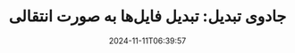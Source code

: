---
############################# Static ##########################
layout: "family"
date: 2024-11-11T06:39:57
draft: false

product: "Conversion"
product_tag: "conversion"

############################# Head ############################
head_title: "API تبدیل فایل | API در محل و خدمات آنلاین"
head_description: "تبدیل فایل‌های Word، PDF، Excel، Powerpoint یا تصویر به آسانی و رایگان"

############################# Header ##########################
title: "جادوی تبدیل: تبدیل فایل‌ها به صورت انتقالی"
description: |
  بدون دستگاه نرم‌افزاری اضافی مانند MS Office، Apache Open Office، Adobe Acrobat Reader و غیره، به آسانی اسناد را از فرمت‌های منبع مختلف به فرمت‌های مختلف مقصد تبدیل کنید. از مجموعه گسترده‌ای از تبدیل‌های پشتیبانی شده بدون نرم‌افزار اضافی لذت ببرید.

  اسناد را از منابع مختلفی مانند فایل‌ها، جریان‌ها، URL، سرورهای FTP، Amazon S3، Azure Blob Storage و غیره بارگیری کنید.

  هر نوع ذخیره‌سازی حافظه نهان مانند Amazon S3، Dropbox، Google Drive، Windows Azure، Redis یا دیگران را با پیاده‌سازی رابط‌های لازم استفاده کنید.

############################# Platforms ############################
supported_platforms:
  enable: true  
  head_title: "پلتفرم خود را انتخاب کنید"
  title: "پلتفرم‌های پشتیبانی شده"
  description: "کتابخانه GroupDocs.Conversion پشتیبانی از سیستم‌های عامل و چارچوب‌های زیر را دارد"
  details_link_title: "اطلاعات بیشتر"
  items:
    # supported_platforms loop
    - title: ".NET"
      description: "GroupDocs.Conversion for .NET"
      color: "blue"
      tag: "net"
      link: "/conversion/net/"
      features_link: "https://docs.groupdocs.com/conversion/net/system-requirements/"
      features:
        # features loop
        - content: ".NET Framework 4.6.2+  <br>  .NET Core 3.1  <br>  .NET 6+"
          rows: "3"
        # features loop
        - content: "Windows, Linux"
          rows: "1"
        # features loop
        - content: "بیش از 3K جفت تبدیل"
          rows: "1"        
    
    # supported_platforms loop
    - title: "Java"
      description: "GroupDocs.Conversion for Java"
      color: "red"
      tag: "java"
      link: "/conversion/java/"
      features_link: "https://docs.groupdocs.com/conversion/java/system-requirements/"
      features:
        # features loop
        - content: "J2SE 8.0 (1.8)+"
          rows: "3"
        # features loop
        - content:  "Windows, Linux, macOS"
          rows: "1"       
        # features loop
        - content: "بیش از 3K جفت تبدیل"
          rows: "1"        

    # supported_platforms loop
    - title: "Node.js"
      description: "GroupDocs.Conversion for Node.js"
      color: "green"
      tag: "nodejs-java"
      link: "/conversion/nodejs-java/"
      features_link: "https://docs.groupdocs.com/conversion/nodejs-java/system-requirements/"
      features:
        # features loop
        - content: "Node.js 16+  <br>  and J2SE 8.0 (1.8)+"
          rows: "3"
        # features loop
        - content:  "Windows, Linux, macOS"
          rows: "1"
        # features loop
        - content:  "بیش از 3K جفت تبدیل"
          rows: "1"

    # supported_platforms loop
    - title: "Python"
      description: "GroupDocs.Conversion for Python"
      color: "yellow"
      tag: "python-net"
      link: "/conversion/python-net/"
      features_link: "https://docs.groupdocs.com/conversion/python-net/system-requirements/"
      features:
        # features loop
        - content: "Python 3.9+  <br>  and .Net 6+"
          rows: "3"
        # features loop
        - content:  "Windows, macOS"
          rows: "1"
        # features loop
        - content:  "بیش از 3K جفت تبدیل"
          rows: "1"


############################# Features ############################

features:
  enable: true
  title: "مجموعه ویژگی‌های GroupDocs.Conversion"
  description: "API برای تبدیل فایل‌ها بین انواع مختلف مانند HTML، PDF، Word، Excel، PNG و بسیاری دیگر بدون نرم‌افزار‌های شخص ثالث."

  items:
    # feature loop
    - icon: "convert"
      title: "تبدیل اسناد و تصاویر"
      content: "فایل‌ها را از منابع مختلف به فرمت‌های مقصد مختلف تبدیل کنید."

    # feature loop
    - icon: "password"
      title: "باز کردن اسناد امن"
      content: "یک رمز عبور برای باز کردن اسناد رمزگذاری شده مشخص کنید."

    # feature loop
    - icon: "load"
      title: "بارگیری فایل‌ها از هر جا"
      content: "اسناد را از فایل‌های مختلف، URL، سرورهای FTP، Amazon S3 و غیره بارگیری کنید."
    
    # feature loop
    - icon: "settings"
      title: "مدیریت تنظیمات خروجی"
      content: "صفحات را چرخانده و مرتب کنید، مشخص کنید که آیا یادداشت‌ها و نظرات رندر شود یا خیر."


############################# Code samples ############################
code_samples:
  enable: true
  title: "نمونه‌های کد GroupDocs.Conversion"
  description: "برخی از موارد استفاده از عملیات‌های معمولی GroupDocs.Conversion در C#، Java، TypeScript، Python"
  items:
    # code sample loop
    - title: "تبدیل PDF به DOCX در چند خط کد"
      content: |
       با GroupDocs.Conversion، می‌توانید به سادگی یک فایل PDF را به DOCX تبدیل کنید - همه چیز که نیاز دارید فقط چند خط کد است. همچنین نیازی به هیچ نرم‌افزار شخص ثالثی مانند Microsoft Word یا Adobe Acrobat ندارد. در ادامه، مثالی از چگونگی دستیابی به این کار نشان داده شده است:
      samples:
        - language: "C#"
          color: "blue"
          content: |
            ```csharp {style=abap}   
            // فایل PDF منبع را بارگیری کنید
            using (var converter = new GroupDocs.Conversion.Converter("sample.pdf"))
            {
                // گزینه‌های تبدیل را برای فرمت DOCX تنظیم کنید
                var options = new WordProcessingConvertOptions();
                // به فرمت DOCX تبدیل کنید
                converter.Convert("converted.docx", options);
            }
            ```
        - language: "Java"
          color: "red"
          content: |
            ```java {style=abap}   
            import com.groupdocs.conversion.Converter;
            import com.groupdocs.conversion.options.convert.WordProcessingConvertOptions;
            ...
            // فایل PDF منبع را بارگیری کنید
            Converter converter = new Converter("sample.pdf");
            // گزینه‌های تبدیل را برای فرمت DOCX تنظیم کنید
            WordProcessingConvertOptions options = new WordProcessingConvertOptions();
            // به فرمت DOCX تبدیل کنید
            converter.convert("converted.docx", options);
            ```
        - language: "TypeScript"
          color: "green"
          content: |
            ```javascript {style=abap}  
            // فایل PDF منبع را بارگیری کنید
            const converter = new groupdocs.conversion.Converter("sample.pdf");
            // گزینه‌های تبدیل را برای فرمت DOCX تنظیم کنید
            const options = new groupdocs.conversion.WordProcessingConvertOptions();
            // به فرمت DOCX تبدیل کنید
            converter.convert("converted.docx", options);
            ```
        - language: "Python"
          color: "yellow"
          content: |
            ```python {style=abap}  
            # فایل PDF منبع را بارگیری کنید
            converter = Converter("sample.pdf")
            # گزینه‌های تبدیل را برای فرمت DOCX تنظیم کنید
            convert_options = WordProcessingConvertOptions()
            # به فرمت DOCX تبدیل کنید
            converter.convert("converted.docx", convert_options);
            ```


############################# Formats ############################
formats:
  enable: true
  title:  "بیش از 60 فرمت فایل پشتیبانی شده"
  description: "GroupDocs.Conversion عملیات با پرکاربردترین [فرمت‌های فایل](https://docs.groupdocs.com/conversion/net/supported-file-formats/) را پشتیبانی می‌کند."


############################# Metrics ############################

metrics:
  enable: true
  title: "معیرهای عمیق و بینش‌های آماری"
  description: "در تجزیه و تحلیل جزئیات اعداد کلیدی ما غرق شوید، معیارهای جامع و بینش‌های آماری جامع ما را درباره دستاوردها، تأثیر و رشد فراهم کنید."

  items:
    # metrics loop
    - number: "3K+"
      title: "جفت‌های تبدیل پشتیبانی شده"
      content: "به آسانی فایل‌ها را بین هزاران جفت پشتیبانی شده تبدیل کنید - Microsoft Office، PDF، تصاویر، ویدیو، صدا و پایگاه‌های داده. کاربران را قادر به تبدیل موثر فایل‌های متنوع برای انعطاف‌پذیری و راحتی ساختاردهی کنید."
    # metrics loop
    - number: "1.0M"
      title: "دانلود‌های NuGet"
      content: "به کاربران راضی‌شده ما بپیوندید که بسته NuGet ما را انتخاب کرده‌اند. راه‌حل ما منبعی قابل اعتماد و گسترده در جامعه توسعه‌دهندگان شده است که ادغام بی‌دردسر و عملکرد ارزشمند برای پروژه‌های بی‌شمار فراهم می‌کند."

    # metrics loop
    - number: "10+"
      title: "کتابخانه‌ها"
      content: "محصول ما شامل بیش از 10 کتابخانه است که ویژگی‌های پیشرفته‌ای برای بهینه‌سازی عملکرد ارائه می‌دهد. این کتابخانه‌ها برای برآورده کردن نیازهای توسعه مختلف با قابلیت‌های بی‌همتا طراحی شده‌اند."
    
    # metrics loop
    - number: "100+"
      title: "مشتریان راضی"
      content: "با اعتماد به برتری، محصول ما اعتماد بیش از 100 مشتری را جلب کرده است که بر اساس ویژگی‌های قوی و عملکرد قابل اعتماد آن اعتماد می‌کنند. با راهکار نوآورانه ما موفقیت و کارایی را پیدا کنید."


############################# Customers ############################
# logo size X1 => 170:70  X2 => 340 : 140

customers:
  enable: true
  title: "مشتریان راضی ما"
  description: "کتابخانه‌های GroupDocs توسط برندهای جهانی معروف و برجسته در سراسر جهان استفاده می‌شود."

  items:
    # customers loop
    - title: "BenQ Corporation"
      logo: "benq"
    # customers loop
    - title: "Nasdaq Stock Market"
      logo: "nasdaq"
    # customers loop
    - title: "AT&T Inc."
      logo: "att"
    # customers loop
    - title: "AstraZeneca"
      logo: "astrazeneca"
    # customers loop
    - title: "Central Bank of Argentina"
      logo: "argentinacentralbank"
    # customers loop
    - title: "Roche Holding AG"
      logo: "roche"
    # customers loop
    - title: "Capita"
      logo: "capita"
    # customers loop
    - title: "Axa S.A."
      logo: "axa"
    # customers loop
    - title: "Instructure Inc."
      logo: "instructure"
     # customers loop
    - title: "Wipro"
      logo: "wipro"



############################# Actions ############################

actions:
  enable: true
  title: "آماده برای شروع هستید؟"
  description: "ویژگی‌های GroupDocs.Conversion را به صورت رایگان امتحان کنید یا یک مجوز درخواست کنید."

  items:
    #  loop
    - title: ".NET"
      link: "/conversion/net/"
      color: "blue"
    #  loop
    - title: "Java"
      link: "/conversion/java/"
      color: "red"
    #  loop
    - title: "Node.js"
      link: "/conversion/nodejs-java/"
      color: "green"
    #  loop
    - title: "Python"
      link: "/conversion/python-net/"
      color: "yellow"


############################# Faq ############################

faq:
  enable: true
  title: "پرسش‌های متداول و موارد نگرانی"
  description: "پاسخ‌های سوالات متداول را در بخش پرسش‌های متداول ما بیابید تا به سرعت به سوالات و نگرانی‌های خود پاسخ دهید."

  items:
    #  loop
    - question: "آیا می‌توانم محصولات GroupDocs را قبل از خرید ارزیابی کنم؟"
      answer: |
        بله! همه محصولات GroupDocs نسخه ارزیابی بدون ریسک دارند. ما به شدت توصیه می‌کنیم که توسعه‌دهندگان محترم API‌های ما را قبل از خرید دانلود و امتحان کنند تا اطمینان حاصل کنند که درصد 100 نیازهای شما را برآورده می‌کند.
    #  loop
    - question: "آیا GroupDocs نمونه‌های محصولات را ارائه می‌دهد؟"
      answer: |
        خیر، تمرکز ما بر روی API‌های ما و ساختن محصولات عملکردی و پایدار است. ما ارائه آزمایشات کامل و رایگان در قالب [لایسنس موقت](https://purchase.groupdocs.com/temporary-license/) ارائه می‌دهیم تا بتوانید محصول را برای خودتان تست کنید.
    #  loop
    - question: "کجا می‌توانم محصول را دانلود کنم؟"
      answer: |
        تمام محصولات از [وب‌سایت](https://releases.groupdocs.com) قابل دانلود هستند. ما کپی‌های فیزیکی نرم‌افزار را با پست نمی‌فرستیم.    
    #  loop
    - question: "آیا لایسنس توسعه‌دهندگان GroupDocs برای هر کاربر یا کاربر نامی است؟"
      answer: |
        لایسنس‌های توسعه‌دهنده GroupDocs برای هر کاربر است، نه برای هر کاربر نامی. ما متوجه می‌شویم که اعضای یک تیم برنامه‌نویسی ممکن است با گذر زمان تغییر کنند و این امر عملی نیست که هر بار که این اتفاق می‌افتد لایسنس را به‌روز کنیم.
    #  loop
    - question: "آیا برای سرور ساخت یا CI (Continuous Integration) ما نیاز به لایسنس جداگانه داریم؟"
      answer: |
        خیر، ما خوشحالیم که مشتریان از محصولات GroupDocs در یک سرور برای ایجاد راه‌حل‌ها بدون هزینه اضافی استفاده می‌کنند. این نصب نباید برای اداره شرایط لایسنس توافق شده شما با GroupDocs استفاده شود و باید محدودیت‌های قابل توزیع یا محلی که توسط لایسنس خریداری شده شما اعمال شود، را رعایت کند.

############################# Cloud ############################

cloud_links:
  enable: true
  title: "API‌های کم کد GroupDocs.Conversion"
  description: "تبدیل سریع اسناد یا تصاویر در هر نوع برنامه با API REST مبتنی بر ابر ما"

  items:
    #  loop
    - icon: "groupdocs_conversion-for-curl"
      title: "GroupDocs.Conversion Cloud for cURL"
      link: "https://products.groupdocs.cloud/conversion/curl"
      content: "از API تبدیل فایل RESTful cURL برای به‌سادگی تبدیل انواع مختلفی از فرمت‌های فایل، از جمله Microsoft Office، PDF، Email، Project، HTML و غیره، در برنامه‌های خود استفاده کنید."
    #  loop
    - icon: "groupdocs_conversion-for-net"
      title: "GroupDocs.Conversion Cloud for .NET"
      link: "https://products.groupdocs.cloud/conversion/net"
      content: "از API تبدیل فایل .NET REST برای تبدیل بی‌درز فرمت‌های فایل متداولی مانند Microsoft Office، PDF، Email، Project، HTML و فرمت‌های مختلف دیگر در هر پلتفرمی با SDK ابر استفاده کنید."
    #  loop
    - icon: "groupdocs_conversion-for-java"
      title: "GroupDocs.Conversion Cloud for Java"
      link: "https://products.groupdocs.cloud/conversion/java"
      content: "قابلیت‌های پیشرفته تبدیل اسناد را به برنامه‌های جاوا مبتنی بر ابر خود اضافه کنید، که در هر پلتفرم قادر به انجام تماس‌های API REST هستند."

############################# Apps ############################

app_links:
  enable: true
  title: "برنامه‌های بدون کد GroupDocs.Conversion"
  description: "برنامه آنلاین که به شما امکان تبدیل بیش از 100 فرمت محبوب فایل را در مرورگر می‌دهد"

  items:
    #  loop
    - icon: "groupdocs_conversion-app"
      title: "GroupDocs.Conversion <br> Total"
      link: "https://products.groupdocs.app/conversion/total"
      content: "به سادگی بیش از صدها فرمت را به PDF، XLSX، DOCX، XPS، HTML و غیره تبدیل کنید."

    #  loop
    - icon: "groupdocs_words-app"
      title:  "GroupDocs.Conversion <br> DOC to XLS"
      link: "https://products.groupdocs.app/conversion/doc-to-xls"
      content: "برنامه آنلاین رایگان برای تبدیل DOC به فرمت XLS مستقیماً از مرورگر وب خود."

    #  loop
    - icon: "groupdocs_pdf-app"
      title:  "GroupDocs.Conversion <br> PDF to DOCX"
      link: "https://products.groupdocs.app/conversion/pdf-to-docx"
      content: "اسناد PDF خود را به فرمت Word (DOCX) با استفاده از رابط کاربری کاربرپسند ما به سادگی تبدیل کنید."
    

---